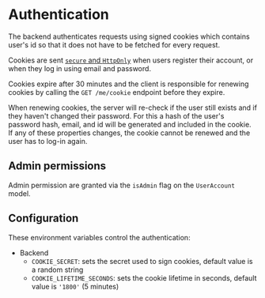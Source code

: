 # Authentication

The backend authenticates requests using signed cookies which contains user's id so that it does not have to be fetched for every request.

Cookies are sent [`secure` and `HttpOnly`](https://developer.mozilla.org/en-US/docs/Web/HTTP/Cookies#restrict_access_to_cookies) when users register their account, or when they log in using email and password.

Cookies expire after 30 minutes and the client is responsible for renewing cookies by calling the `GET /me/cookie` endpoint before they expire.

When renewing cookies, the server will re-check if the user still exists and if they haven't changed their password. For this a hash of the user's password hash, email, and id will be generated and included in the cookie. If any of these properties changes, the cookie cannot be renewed and the user has to log-in again.

## Admin permissions

Admin permission are granted via the `isAdmin` flag on the `UserAccount` model.

## Configuration

These environment variables control the authentication:

- Backend
  - `COOKIE_SECRET`: sets the secret used to sign cookies, default value is a random string
  - `COOKIE_LIFETIME_SECONDS`: sets the cookie lifetime in seconds, default value is `'1800'` (5 minutes)
